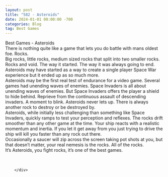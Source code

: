 ```yaml
---
layout: post
title: "582 - Asteroids"
date: 2024-01-01 00:00:00 -700
categories: Blog
tag: Best Games
---
```


<div class="blog-content">
				<div class="paragraph"><span>Best Games - Asteroids</span><br><span></span><span>There is nothing quite like a game that lets you do battle with mans oldest foe. Rocks.</span><br><span></span><span>Big rocks, little rocks, medium sized rocks that split into two smaller rocks. Rocks and void. The way it started. The way it was always going to end.</span><br><span></span><span>Asteroids may have started as a way to create a single player Space War experience but it ended up as so much more.</span><br><span></span><span>Asteroids may be the first real test of endurance for a video game. Several games had unending waves of enemies. Space Invaders is all about unending waves of enemies. But Space Invaders offers the player a shield to hide behind. Reprieve from the continuous assault of descending invaders. A moment to blink. Asteroids never lets up. There is always another rock to destroy or be destroyed by.&nbsp;</span><br><span></span><span>Asteroids, while initially less challenging than something like Space Invaders, quickly ramps to test your perception and reflexes. The rocks drift smoother than any other game at the time. Your ship reacts with a realistic momentum and inertia. If you let it get away from you just trying to drive the ship will kill you faster than any rock out there.</span><br><span></span><span>Occasionally a saucer will zip across the screen taking pot shots at you, but that doesn&rsquo;t matter, your real nemesis is the rocks. All of the rocks.</span><br><span></span><span>It&rsquo;s Asteroids, you fight rocks, it&rsquo;s one of the best games.</span><br><span></span><br>&#8203;<br></div>

		</div>
        